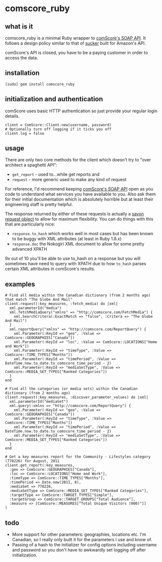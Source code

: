# comscore_ruby

## what is it
comscore_ruby is a minimal Ruby wrapper to [comScore's SOAP API](https://api.comscore.com).  It follows a design policy similar to that of [sucker](https://rubygems.org/gems/sucker) built for Amazon's API.

comScore's API is closed, you have to be a paying customer in order to access the data.

## installation
    [sudo] gem install comscore_ruby

## initialization and authentication
comScore uses basic HTTP authentication so just provide your regular login details.

    client = ComScore::Client.new(username, password)
    # Optionally turn off logging if it ticks you off
    client.log = false
    
## usage
There are only two core methods for the client which doesn't try to "over architect a spaghetti API":
*   `get_report` - used to...while get reports and
*   `request` - more generic used to make any kind of request

For reference, I'd recommend keeping [comScore's SOAP API](https://api.comscore.com) open as you code to understand what services you have available to you.  Also ask them for their initial documentation which is absolutely horrible but at least their engineering staff is pretty helpful.

The response returned by either of these requests is actually a [savon](http://savonrb.com/) [request object](http://rubydoc.info/gems/savon/0.9.7/Savon/Client#request-instance_method) to allow for maximum flexibility.  You can do things with this that are particularly nice:
*   `response.to_hash` which works well in most cases but has been known to be buggy with XML attributes (at least in Ruby 1.8.x)
*   `response.doc` the Nokogiri XML document to allow for some pretty advanced XPATH

9x out of 10 you'll be able to use to_hash on a response but you will sometimes have need to query with XPATH due to how `to_hash` parses certain XML attributes in comScore's results.

## examples
    # Find all media within the Canadian dictionary (from 2 months ago) that match "The Globe And Mail"
    client.request(:key_measures, :fetch_media) do |xml|
      xml.parameterId("media")
      xml.fetchMediaQuery("xmlns" => "http://comscore.com/FetchMedia") {
        xml.SearchCritera(:ExactMatch => "false", :Critera => "The Globe And Mail")
      }
      xml.reportQuery("xmlns" => "http://comscore.com/ReportQuery") {
        xml.Parameter(:KeyId => "geo", :Value => ComScore::GEOGRAPHIES["Canada"])
        xml.Parameter(:KeyId => "loc", :Value => ComScore::LOCATIONS["Home and Work"])
        xml.Parameter(:KeyId => "timeType", :Value => ComScore::TIME_TYPES["Months"])
        xml.Parameter(:KeyId => "timePeriod", :Value => DateTime.now.to_date.to_comscore_time_period - 2)
        xml.Parameter(:KeyId => "mediaSetType", :Value => ComScore::MEDIA_SET_TYPES["Ranked Categories"])
      }
    end
    
    # Find all the categories (or media sets) within the Canadian dictionary (from 2 months ago)
    client.request(:key_measures, :discover_parameter_values) do |xml|
      xml.parameterId("mediaSet")
      xml.query(:xmlns => "http://comscore.com/ReportQuery") {
        xml.Parameter(:KeyId => "geo", :Value => ComScore::GEOGRAPHIES["Canada"])
        xml.Parameter(:KeyId => "timeType", :Value => ComScore::TIME_TYPES["Months"])
        xml.Parameter(:KeyId => "timePeriod", :Value => DateTime.now.to_date.to_comscore_time_period - 2)
        xml.Parameter(:KeyId => "mediaSetType", :Value => ComScore::MEDIA_SET_TYPES["Ranked Categories"])
      }
    end
    
    # Get a key measures report for the Community - Lifestyles category (778226) for August, 2011
    client.get_report(:key_measures,
      :geo => ComScore::GEOGRAPHIES["Canada"],
      :loc => ComScore::LOCATIONS["Home and Work"],
      :timeType => ComScore::TIME_TYPES["Months"],
      :timePeriod => Date.new(2011, 8),
      :mediaSet => 778226,
      :mediaSetType => ComScore::MEDIA_SET_TYPES["Ranked Categories"],
      :targetType => ComScore::TARGET_TYPES["Simple"],
      :targetGroup => ComScore::TARGET_GROUPS["Total Audience"],
      :measure => [ComScore::MEASURES["Total Unique Visitors (000)"]]
    )

## todo
* More support for other parameters: geographies, locations etc.  I'm Canadian, so I really only built it for the parameters I use and know of.
* Passing of a hash to the initializer for config options including username and password so you don't have to awkwardly set logging off after initialization.
    